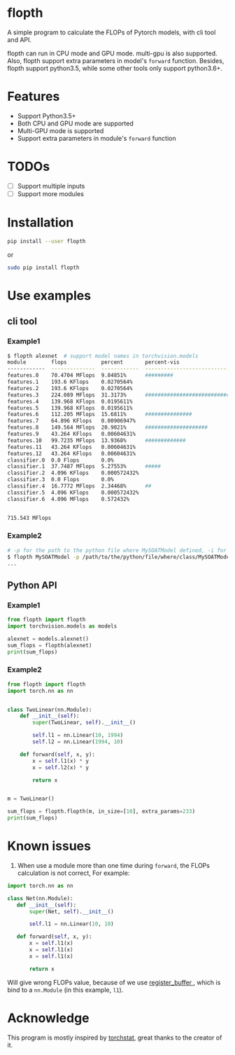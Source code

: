 # flopth
A simple program to calculate the FLOPs of Pytorch models, with cli tool and API.

flopth can run in CPU mode and GPU mode. multi-gpu is also supported. Also, flopth support extra parameters in model's `forward` function. Besides, flopth support python3.5, while some other tools only support python3.6+.  

# Features
 - Support Python3.5+
 - Both CPU and GPU mode are supported
 - Multi-GPU mode is supported
 - Support extra parameters in module's `forward` function

# TODOs
 - [ ] Support multiple inputs
 - [ ] Support more modules 

# Installation
```bash
pip install --user flopth 
```
or 
```bash
sudo pip install flopth
```

# Use examples
## cli tool
### Example1
```bash
$ flopth alexnet  # support model names in torchvision.models
module        flops           percent       percent-vis
------------  --------------  ------------  -------------------------------
features.0    70.4704 MFlops  9.84851%      #########
features.1    193.6 KFlops    0.0270564%
features.2    193.6 KFlops    0.0270564%
features.3    224.089 MFlops  31.3173%      ###############################
features.4    139.968 KFlops  0.0195611%
features.5    139.968 KFlops  0.0195611%
features.6    112.205 MFlops  15.6811%      ###############
features.7    64.896 KFlops   0.00906947%
features.8    149.564 MFlops  20.9021%      ####################
features.9    43.264 KFlops   0.00604631%
features.10   99.7235 MFlops  13.9368%      #############
features.11   43.264 KFlops   0.00604631%
features.12   43.264 KFlops   0.00604631%
classifier.0  0.0 Flops       0.0%
classifier.1  37.7487 MFlops  5.27553%      #####
classifier.2  4.096 KFlops    0.000572432%
classifier.3  0.0 Flops       0.0%
classifier.4  16.7772 MFlops  2.34468%      ##
classifier.5  4.096 KFlops    0.000572432%
classifier.6  4.096 MFlops    0.572432%


715.543 MFlops
```
### Example2
```bash
# -p for the path to the python file where MySOATModel defined, -i for input size, -x for extra parameters
$ flopth MySOATModel -p /path/to/the/python/file/where/class/MySOATModel/is/defined/models.py -i 3 224 224 -x 1994025
...
```

## Python API
### Example1
```python
from flopth import flopth
import torchvision.models as models

alexnet = models.alexnet()
sum_flops = flopth(alexnet)
print(sum_flops)
```
### Example2
```python
from flopth import flopth
import torch.nn as nn


class TwoLinear(nn.Module):
    def __init__(self):
        super(TwoLinear, self).__init__()

        self.l1 = nn.Linear(10, 1994)
        self.l2 = nn.Linear(1994, 10)

    def forward(self, x, y):
        x = self.l1(x) * y
        x = self.l2(x) * y

        return x


m = TwoLinear()

sum_flops = flopth.flopth(m, in_size=[10], extra_params=233)
print(sum_flops)
```

# Known issues
 1. When use a module more than one time during `forward`, the FLOPs calculation is not correct, For example:
 ```python
import torch.nn as nn

class Net(nn.Module):
    def __init__(self):
        super(Net, self).__init__()

        self.l1 = nn.Linear(10, 10)

    def forward(self, x, y):
        x = self.l1(x)
        x = self.l1(x)
        x = self.l1(x)

        return x
 ```
 Will give wrong FLOPs value, because of we use [register_buffer ](https://pytorch.org/docs/stable/_modules/torch/nn/modules/module.html#Module.register_buffer), which is bind to a `nn.Module` (in this example, `l1`). 

# Acknowledge
This program is mostly inspired by [torchstat](https://github.com/Swall0w/torchstat), great thanks to the creator of it.
